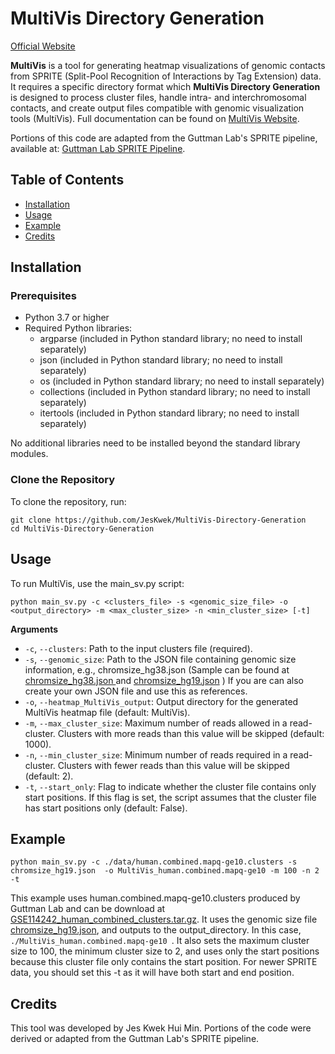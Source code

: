 # MultiVis Directory Generation

[Official Website](https://jeskwek.com/multivis/docs/introduction)

**MultiVis** is a tool for generating heatmap visualizations of genomic contacts from SPRITE (Split-Pool Recognition of Interactions by Tag Extension) data.
It requires a specific directory format which **MultiVis Directory Generation** is designed to process cluster files, handle intra- and interchromosomal contacts, 
and create output files compatible with genomic visualization tools (MultiVis). Full documentation can be found on [MultiVis Website](https://jeskwek.com/multivis/docs/introduction).

Portions of this code are adapted from the Guttman Lab's SPRITE pipeline, available at: [Guttman Lab SPRITE Pipeline](https://github.com/GuttmanLab/sprite-pipeline/blob/master/scripts/python/contact.py).

## Table of Contents

- [Installation](#installation)
- [Usage](#usage)
- [Example](#example)
- [Credits](#credits)

## Installation

### Prerequisites

- Python 3.7 or higher
- Required Python libraries:
  - argparse (included in Python standard library; no need to install separately)
  - json (included in Python standard library; no need to install separately)
  - os (included in Python standard library; no need to install separately)
  - collections (included in Python standard library; no need to install separately)
  - itertools (included in Python standard library; no need to install separately)

No additional libraries need to be installed beyond the standard library modules.

### Clone the Repository
To clone the repository, run:

```
git clone https://github.com/JesKwek/MultiVis-Directory-Generation
cd MultiVis-Directory-Generation
```

## Usage
To run MultiVis, use the main_sv.py script:

```
python main_sv.py -c <clusters_file> -s <genomic_size_file> -o <output_directory> -m <max_cluster_size> -n <min_cluster_size> [-t]
```

**Arguments**
- `-c`, `--clusters`: Path to the input clusters file (required).
- `-s`, `--genomic_size`: Path to the JSON file containing genomic size information, e.g., chromsize_hg38.json (Sample can be found at [chromsize_hg38.json ](./chromsize_hg38.json) and [chromsize_hg19.json](./chromsize_hg19.json) ) If you are can also create your own JSON file and use this as references.
- `-o`, `--heatmap_MultiVis_output`: Output directory for the generated MultiVis heatmap file (default: MultiVis).
- `-m`, `--max_cluster_size`: Maximum number of reads allowed in a read-cluster. Clusters with more reads than this value will be skipped (default: 1000).
- `-n`, `--min_cluster_size`: Minimum number of reads required in a read-cluster. Clusters with fewer reads than this value will be skipped (default: 2).
- `-t`, `--start_only`: Flag to indicate whether the cluster file contains only start positions. If this flag is set, the script assumes that the cluster file has start positions only (default: False).

## Example
```
python main_sv.py -c ./data/human.combined.mapq-ge10.clusters -s chromsize_hg19.json  -o MultiVis_human.combined.mapq-ge10 -m 100 -n 2 -t
```
This example uses human.combined.mapq-ge10.clusters produced by Guttman Lab and can be download at [GSE114242_human_combined_clusters.tar.gz](https://www.ncbi.nlm.nih.gov/geo/query/acc.cgi?acc=GSE114242). It uses the genomic size file [chromsize_hg19.json](./chromsize_hg19.json), and outputs to the output_directory. In this case, `./MultiVis_human.combined.mapq-ge10 `. It also sets the maximum cluster size to 100, the minimum cluster size to 2, and uses only the start positions because this cluster file only contains the start position. For newer SPRITE data, you should set this -t as it will have both start and end position.

## Credits
This tool was developed by Jes Kwek Hui Min. Portions of the code were derived or adapted from the Guttman Lab's SPRITE pipeline.
